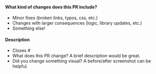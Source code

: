 #### What kind of changes does this PR include?

<!-- Delete any that don’t apply -->

- Minor fixes (broken links, typos, css, etc.)
- Changes with larger consequences (logic, library updates, etc.)
- Something else!

#### Description

- Closes # <!-- Add an issue number if this PR will close it. -->
- What does this PR change? A brief description would be great.
- Did you change something visual? A before/after screenshot can be helpful.
